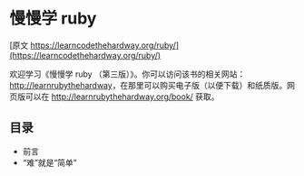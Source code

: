 # 慢慢学 ruby
[原文 https://learncodethehardway.org/ruby/](https://learncodethehardway.org/ruby/)

欢迎学习《慢慢学 ruby （第三版）》。你可以访问该书的相关网站：[http://learnrubythehardway](http://learnrubythehardway/org)，在那里可以购买电子版（以便下载）和纸质版。网页版可以在 http://learnrubythehardway.org/book/ 获取。

## 目录
+ 前言
+ “难”就是“简单”
